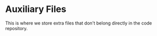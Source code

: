 # Auxiliary Files

This is where we store extra files that don't belong directly in the code repository.